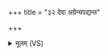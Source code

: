 +++
title = "३२ देवा अग्रेन्यपद्यन्त"

+++
<details><summary>मूलम् (VS)</summary>

दे॒वा अ॑ग्रे॒न्य᳡पद्यन्त॒ पत्नीः॒ सम॑स्पृशन्त त॒न्व᳡स्त॒नूभिः॑।  
सू॒र्येव॑ नारिवि॒श्वरू॑पा महि॒त्वा प्र॒जाव॑ती॒ पत्या॒ सं भ॑वे॒ह ॥
</details>